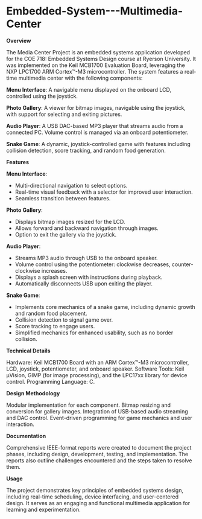 # Embedded-System---Multimedia-Center

**Overview**

The Media Center Project is an embedded systems application developed for the COE 718: Embedded Systems Design course at Ryerson University. It was implemented on the Keil MCB1700 Evaluation Board, leveraging the NXP LPC1700 ARM Cortex™-M3 microcontroller. The system features a real-time multimedia center with the following components:

**Menu Interface**: A navigable menu displayed on the onboard LCD, controlled using the joystick.

**Photo Gallery**: A viewer for bitmap images, navigable using the joystick, with support for selecting and exiting pictures.

**Audio Player**: A USB DAC-based MP3 player that streams audio from a connected PC. Volume control is managed via an onboard potentiometer.

**Snake Game**: A dynamic, joystick-controlled game with features including collision detection, score tracking, and random food generation.

**Features**

  **Menu Interface**:
  - Multi-directional navigation to select options.
  - Real-time visual feedback with a selector for improved user interaction.
  - Seamless transition between features.
  
  **Photo Gallery**:
  - Displays bitmap images resized for the LCD.
  - Allows forward and backward navigation through images.
  - Option to exit the gallery via the joystick.
    
  **Audio Player**:
  - Streams MP3 audio through USB to the onboard speaker.
  - Volume control using the potentiometer: clockwise decreases, counter-clockwise increases.
  - Displays a splash screen with instructions during playback.
  - Automatically disconnects USB upon exiting the player.
  
  **Snake Game**:
  - Implements core mechanics of a snake game, including dynamic growth and random food placement.
  - Collision detection to signal game over.
  - Score tracking to engage users.
  - Simplified mechanics for enhanced usability, such as no border collision.

**Technical Details**

Hardware: Keil MCB1700 Board with an ARM Cortex™-M3 microcontroller, LCD, joystick, potentiometer, and onboard speaker.
Software Tools: Keil µVision, GIMP (for image processing), and the LPC17xx library for device control.
Programming Language: C.

**Design Methodology**

Modular implementation for each component.
Bitmap resizing and conversion for gallery images.
Integration of USB-based audio streaming and DAC control.
Event-driven programming for game mechanics and user interaction.

**Documentation**

Comprehensive IEEE-format reports were created to document the project phases, including design, development, testing, and implementation. The reports also outline challenges encountered and the steps taken to resolve them.

**Usage**

The project demonstrates key principles of embedded systems design, including real-time scheduling, device interfacing, and user-centered design. It serves as an engaging and functional multimedia application for learning and experimentation.
